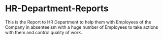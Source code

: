 # HR-Department-Reports
This is the Report to HR Department to help them with Employees of the Company in absenteeism with a huge number of Employees to take actions with them and control quality of work.
